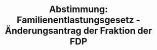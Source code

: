 ---
abstimmung:
  abstimmung: 1
  bundestagssitzung: 192
  legislaturperiode: 19
categories:
- Todo
data:
- title: Abstimmungsergebnis 20201119_1-data.pdf
  url: /res/2021-btw/abstimmungsergebnisse/20201119_1-data.pdf
- title: Abstimmungsergebnis 20201119_1_xls-data.xlsx
  url: /res/2021-btw/abstimmungsergebnisse/20201119_1_xls-data.xlsx
- title: Abstimmungsergebnis 20201119_1_xls-data.csv
  url: /res/2021-btw/abstimmungsergebnisse/csv/20201119_1_xls-data.csv
ergebnis:
  afd:
    enthaltung: 0
    gesamt: 89
    ja: 0
    nein: 80
    nichtabgegeben: 9
    ungueltig: 0
  bü90/gr:
    enthaltung: 0
    gesamt: 67
    ja: 63
    nein: 0
    nichtabgegeben: 4
    ungueltig: 0
  cdu/csu:
    enthaltung: 0
    gesamt: 246
    ja: 224
    nein: 0
    nichtabgegeben: 22
    ungueltig: 0
  die linke.:
    enthaltung: 0
    gesamt: 69
    ja: 59
    nein: 0
    nichtabgegeben: 10
    ungueltig: 0
  fdp:
    enthaltung: 1
    gesamt: 80
    ja: 76
    nein: 0
    nichtabgegeben: 3
    ungueltig: 0
  file: 20201119_1_xls-data.xlsx
  fraktionslos:
    enthaltung: 0
    gesamt: 6
    ja: 1
    nein: 3
    nichtabgegeben: 2
    ungueltig: 0
  spd:
    enthaltung: 0
    gesamt: 151
    ja: 133
    nein: 0
    nichtabgegeben: 18
    ungueltig: 0
layout: abstimmung
links:
- title: Link zu bundestag.de
  url: https://www.bundestag.de/parlament/plenum/abstimmung/abstimmung?id=552
preview: 'Deutscher Bundestag


  192. Sitzung des Deutschen Bundestages

  am Donnerstag, 19. November 2020


  Endgültiges Ergebnis der Namentlichen Abstimmung Nr. 1


  Beschlussempfehlung des Ausschusses für Wirtschaft und Energie (9. Ausschuss)

  zu dem Antrag der Abgeordneten Leif-Erik Holm, Tino Chrupalla, Dr. Heiko Heßenkemper,

  weiterer Abgeordneter und der Fraktion der AfD

  Energiesicherheit gewährleisten - Nord Stream 2 unterstützen

  Drs. 19/22552 und 19/23404'
tags:
- Todo
title: 'Abstimmung: Familienentlastungsgesetz - Änderungsantrag der Fraktion der FDP'
---